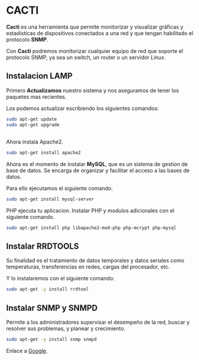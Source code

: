 # CACTI

**Cacti** es una herramienta que permite monitorizar y visualizar gráficas y estadísticas de dispositivos conectados a una red y que tengan habilitado el protocolo **SNMP**.

Con **Cacti** podremos monitorizar cualquier equipo de red que soporte el protocolo SNMP, ya sea un switch, un router o un servidor *Linux*. 

## Instalacion LAMP

Primero **Actualizamos** nuestro sistema y nos aseguramos de tener los paquetes mas recientes.

Los podemos actualizar escribiendo los siguientes comandos:

```bash
sudo apt-get update
sudo apt-get upgrade
```
##

Ahora instala Apache2.
```bash
sudo apt-get install apache2
```
Ahora es el momento de instalar **MySQL**, que es un sistema de gestion de base de datos. Se encarga de organizar y facilitar el acceso a las bases de datos. 

Para ello ejecutamos el siguiente comando.
```bash
sudo apt-get install mysql-server
```
PHP ejecuta tu aplicacion. Instalar PHP y modulos adicionales con el siguiente comando.
```bash
sudo apt-get install php libapache2-mod-php php-mcrypt php-mysql
```


## Instalar RRDTOOLS

Su finalidad es el tratamiento de datos temporales y datos seriales como temperaturas, transferencias en redes, cargas del procesador, etc.

Y lo instalaremos con el siguiente comando:

```bash
sudo apt-get -y install rrdtool
```

## Instalar SNMP y SNMPD


Permite a los administradores supervisar el desempeño de la red, buscar y resolver sus problemas, y planear y crecimiento.

```bash
sudo apt-get -y install snmp snmpd
```

























Enlace a [Google](https://www.google.com).